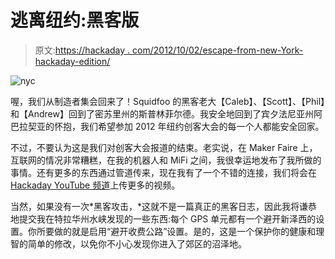 # 逃离纽约:黑客版

> 原文:[https://hackaday . com/2012/10/02/escape-from-new-York-hackaday-edition/](https://hackaday.com/2012/10/02/escape-from-new-york-hackaday-edition/)

![](../Images/4a9637245ff9327074067877b2a42eaa.png "nyc")

喔，我们从制造者集会回来了！Squidfoo 的黑客老大【Caleb】、【Scott】、【Phil】和【Andrew】回到了密苏里州的斯普林菲尔德。我安全地回到了宾夕法尼亚州阿巴拉契亚的怀抱，我们希望参加 2012 年纽约创客大会的每一个人都能安全回家。

不过，不要认为这是我们对创客大会报道的结束。老实说，在 Maker Faire 上，互联网的情况非常糟糕，在我的机器人和 MiFi 之间，我很幸运地发布了我所做的事情。还有更多的东西通过管道传来，现在我有了一个不错的连接，我们将会在 [Hackaday YouTube 频道](http://www.youtube.com/user/hackaday)上传更多的视频。

当然，如果没有一次*黑客攻击，*这就不是一篇真正的黑客日志，因此我将谦恭地提交我在特拉华州水峡发现的一些东西:每个 GPS 单元都有一个避开新泽西的设置。你所要做的就是启用“避开收费公路”设置。是的，这是一个保护你的健康和理智的简单的修改，以免你不小心发现你进入了郊区的沼泽地。